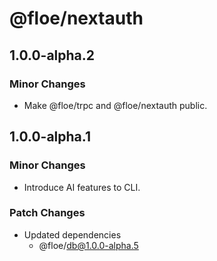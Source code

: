 # @floe/nextauth

## 1.0.0-alpha.2

### Minor Changes

- Make @floe/trpc and @floe/nextauth public.

## 1.0.0-alpha.1

### Minor Changes

- Introduce AI features to CLI.

### Patch Changes

- Updated dependencies
  - @floe/db@1.0.0-alpha.5
